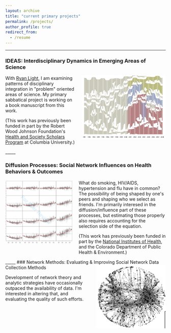 ```yaml
---
layout: archive
title: "current primary projects"
permalink: /projects/
author_profile: true
redirect_from:
  - /resume
---
```


_____

### IDEAS: Interdisciplinary Dynamics in Emerging Areas of Science
<img src=../images/PO_alluvial.png alt="alluvial flow diagream" align="right" height="200" style="float: right; padding-left: 20px; padding-bottom: 20px"/>

With [Ryan Light](https://sociology.uoregon.edu/profile/light/), I am examining patterns of disciplinary integration in "problem" oriented areas of science. My primary sabbatical project is working on a book manuscript from this work.

(This work has previously been funded in part by the Robert Wood Johnson Foundation's [Health and Society Scholars Program](http://www.healthandsocietyscholars.org/) at Columbia University.)

<div style="clear:both;"></div>
_____

### Diffusion Processes: Social Network Influences on Health Behaviors & Outcomes
<img src=../images/JHSB_4by4.png alt="alluvial flow diagream" height="200" style="float: left; padding-right: 20px; padding-bottom: 20px"/>

What do smoking, HIV/AIDS, hypertension and flu have in common? The possibility of being shaped by one's peers and shaping who we select as friends. I'm primarily interesed in the diffusion/influence part of these processes, but estimating those properly also requires accounting for the selection side of the equation. 

(This work has previously been funded in part by the [National Institutes of Health](https://www.lrp.nih.gov/eligibility-programs#ex-disparities-content), and the Colorado Department of Public Health & Environment.)

<div style="clear:both;"></div>
_____
### Network Methods: Evaluating & Improving Social Network Data Collection Methods
<img src=../images/FM_sample.png alt="alluvial flow diagream" height="200" style="float: right; padding-left: 20px; padding-bottom: 20px"/>

Development of network theory and analytic strategies have occasionally outpaced the availability of data. I'm interested in altering that, and evaluating the quality of such efforts.
